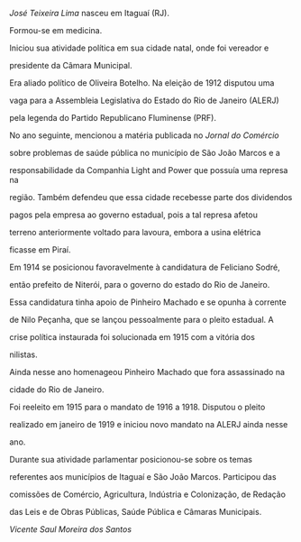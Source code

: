 

*José Teixeira Lima* nasceu em Itaguaí (RJ).



Formou-se em medicina.



Iniciou sua atividade política em sua cidade natal, onde foi vereador e

presidente da Câmara Municipal.



Era aliado político de Oliveira Botelho. Na eleição de 1912 disputou uma

vaga para a Assembleia Legislativa do Estado do Rio de Janeiro (ALERJ)

pela legenda do Partido Republicano Fluminense (PRF).



No ano seguinte, mencionou a matéria publicada no *Jornal do Comércio*

sobre problemas de saúde pública no município de São João Marcos e a

responsabilidade da Companhia Light and Power que possuía uma represa na

região. Também defendeu que essa cidade recebesse parte dos dividendos

pagos pela empresa ao governo estadual, pois a tal represa afetou

terreno anteriormente voltado para lavoura, embora a usina elétrica

ficasse em Piraí.



Em 1914 se posicionou favoravelmente à candidatura de Feliciano Sodré,

então prefeito de Niterói, para o governo do estado do Rio de Janeiro.

Essa candidatura tinha apoio de Pinheiro Machado e se opunha à corrente

de Nilo Peçanha, que se lançou pessoalmente para o pleito estadual. A

crise política instaurada foi solucionada em 1915 com a vitória dos

nilistas.



Ainda nesse ano homenageou Pinheiro Machado que fora assassinado na

cidade do Rio de Janeiro.



Foi reeleito em 1915 para o mandato de 1916 a 1918. Disputou o pleito

realizado em janeiro de 1919 e iniciou novo mandato na ALERJ ainda nesse

ano.



Durante sua atividade parlamentar posicionou-se sobre os temas

referentes aos municípios de Itaguaí e São João Marcos. Participou das

comissões de Comércio, Agricultura, Indústria e Colonização, de Redação

das Leis e de Obras Públicas, Saúde Pública e Câmaras Municipais.



*Vicente Saul Moreira dos Santos*



